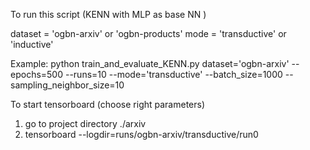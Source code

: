 To run this script (KENN with MLP as base NN )

dataset = 'ogbn-arxiv' or 'ogbn-products' mode = 'transductive' or 'inductive'

Example:
python train_and_evaluate_KENN.py dataset='ogbn-arxiv' --epochs=500 --runs=10 --mode='transductive' --batch_size=1000
--sampling_neighbor_size=10

To start tensorboard (choose right parameters)

1. go to project directory ./arxiv
2. tensorboard --logdir=runs/ogbn-arxiv/transductive/run0

